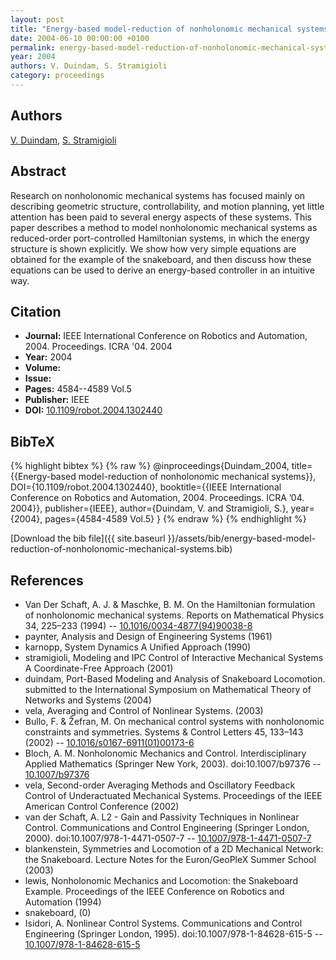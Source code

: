 ```yaml
---
layout: post
title: "Energy-based model-reduction of nonholonomic mechanical systems"
date: 2004-06-10 00:00:00 +0100
permalink: energy-based-model-reduction-of-nonholonomic-mechanical-systems
year: 2004
authors: V. Duindam, S. Stramigioli
category: proceedings
---
```

 
## Authors
[V. Duindam](authors/vincent-duindam), [S. Stramigioli](authors/stefano-stramigioli)
 
## Abstract
Research on nonholonomic mechanical systems has focused mainly on describing geometric structure, controllability, and motion planning, yet little attention has been paid to several energy aspects of these systems. This paper describes a method to model nonholonomic mechanical systems as reduced-order port-controlled Hamiltonian systems, in which the energy structure is shown explicitly. We show how very simple equations are obtained for the example of the snakeboard, and then discuss how these equations can be used to derive an energy-based controller in an intuitive way.
 
## Citation
- **Journal:** IEEE International Conference on Robotics and Automation, 2004. Proceedings. ICRA '04. 2004
- **Year:** 2004
- **Volume:** 
- **Issue:** 
- **Pages:** 4584--4589 Vol.5
- **Publisher:** IEEE
- **DOI:** [10.1109/robot.2004.1302440](https://doi.org/10.1109/robot.2004.1302440)
 
## BibTeX
{% highlight bibtex %}
{% raw %}
@inproceedings{Duindam_2004,
  title={{Energy-based model-reduction of nonholonomic mechanical systems}},
  DOI={10.1109/robot.2004.1302440},
  booktitle={{IEEE International Conference on Robotics and Automation, 2004. Proceedings. ICRA ’04. 2004}},
  publisher={IEEE},
  author={Duindam, V. and Stramigioli, S.},
  year={2004},
  pages={4584-4589 Vol.5}
}
{% endraw %}
{% endhighlight %}
 
[Download the bib file]({{ site.baseurl }}/assets/bib/energy-based-model-reduction-of-nonholonomic-mechanical-systems.bib)
 
## References
- Van Der Schaft, A. J. & Maschke, B. M. On the Hamiltonian formulation of nonholonomic mechanical systems. Reports on Mathematical Physics 34, 225–233 (1994) -- [10.1016/0034-4877(94)90038-8](https://doi.org/10.1016/0034-4877(94)90038-8)
- paynter, Analysis and Design of Engineering Systems (1961)
- karnopp, System Dynamics A Unified Approach (1990)
- stramigioli, Modeling and IPC Control of Interactive Mechanical Systems A Coordinate-Free Approach (2001)
- duindam, Port-Based Modeling and Analysis of Snakeboard Locomotion. submitted to the International Symposium on Mathematical Theory of Networks and Systems (2004)
- vela, Averaging and Control of Nonlinear Systems. (2003)
- Bullo, F. & Žefran, M. On mechanical control systems with nonholonomic constraints and symmetries. Systems &amp; Control Letters 45, 133–143 (2002) -- [10.1016/s0167-6911(01)00173-6](https://doi.org/10.1016/s0167-6911(01)00173-6)
- Bloch, A. M. Nonholonomic Mechanics and Control. Interdisciplinary Applied Mathematics (Springer New York, 2003). doi:10.1007/b97376 -- [10.1007/b97376](https://doi.org/10.1007/b97376)
- vela, Second-order Averaging Methods and Oscillatory Feedback Control of Underactuated Mechanical Systems. Proceedings of the IEEE American Control Conference (2002)
- van der Schaft, A. L2 - Gain and Passivity Techniques in Nonlinear Control. Communications and Control Engineering (Springer London, 2000). doi:10.1007/978-1-4471-0507-7 -- [10.1007/978-1-4471-0507-7](https://doi.org/10.1007/978-1-4471-0507-7)
- blankenstein, Symmetries and Locomotion of a 2D Mechanical Network: the Snakeboard. Lecture Notes for the Euron/GeoPleX Summer School (2003)
- lewis, Nonholonomic Mechanics and Locomotion: the Snakeboard Example. Proceedings of the IEEE Conference on Robotics and Automation (1994)
- snakeboard, (0)
- Isidori, A. Nonlinear Control Systems. Communications and Control Engineering (Springer London, 1995). doi:10.1007/978-1-84628-615-5 -- [10.1007/978-1-84628-615-5](https://doi.org/10.1007/978-1-84628-615-5)

